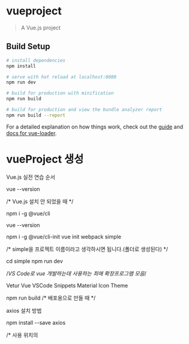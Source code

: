 # vueproject

> A Vue.js project

## Build Setup

``` bash
# install dependencies
npm install

# serve with hot reload at localhost:8080
npm run dev

# build for production with minification
npm run build

# build for production and view the bundle analyzer report
npm run build --report
```

For a detailed explanation on how things work, check out the [guide](http://vuejs-templates.github.io/webpack/) and [docs for vue-loader](http://vuejs.github.io/vue-loader).

# vueProject 생성
Vue.js 실전 연습 순서

vue --version

/* Vue.js 설치 안 되었을 때 */

npm i -g @vue/cli

vue --version

npm i -g @vue/cli-init
vue init webpack simple

/* simple을 프로젝트 이름이라고 생각하시면 됩니다.(폴더로 생성된다) */

cd simple
npm run dev


/*VS Code로 vue 개발하는데 사용하는 최애 확장프로그램 모음*/

Vetur
Vue VSCode Snippets
Material Icon Theme



npm run build   /* 배포용으로 만들 때 */



axios 설치 방법

npm install --save axios

/* 사용 위치의 <script> 아래에 import axios from “axios”; 를 코딩한다 */

